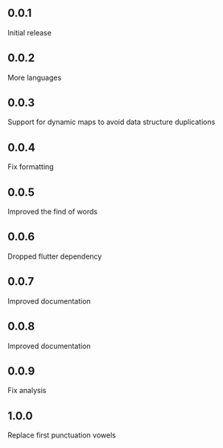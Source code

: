 ## 0.0.1
Initial release

## 0.0.2
More languages

## 0.0.3
Support for dynamic maps to avoid data structure duplications

## 0.0.4
Fix formatting

## 0.0.5
Improved the find of words

## 0.0.6
Dropped flutter dependency

## 0.0.7
Improved documentation

## 0.0.8
Improved documentation

## 0.0.9
Fix analysis

## 1.0.0
Replace first punctuation vowels